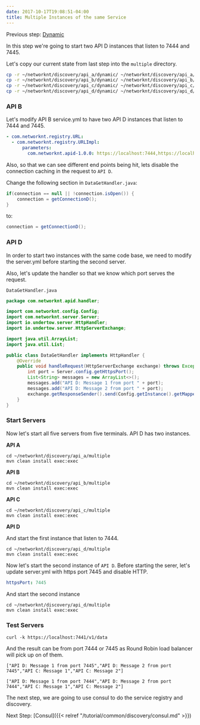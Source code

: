 ```yaml
---
date: 2017-10-17T19:08:51-04:00
title: Multiple Instances of the same Service
---
```


Previous step: [Dynamic][]

In this step we're going to start two API D instances that listen to 7444 and 7445.

Let's copy our current state from last step into the `multiple` directory.

```bash
cp -r ~/networknt/discovery/api_a/dynamic/ ~/networknt/discovery/api_a/multiple
cp -r ~/networknt/discovery/api_b/dynamic/ ~/networknt/discovery/api_b/multiple
cp -r ~/networknt/discovery/api_c/dynamic/ ~/networknt/discovery/api_c/multiple
cp -r ~/networknt/discovery/api_d/dynamic/ ~/networknt/discovery/api_d/multiple
```

 
### API B 

Let's modify API B service.yml to have two API D instances that listen to 7444
and 7445.

```yaml
- com.networknt.registry.URL:
  - com.networknt.registry.URLImpl:
      parameters:
        com.networknt.apid-1.0.0: https://localhost:7444,https://localhost:7445
```

Also, so that we can see different end points being hit, lets disable the connection
caching in the request to `API D`.

Change the following section in `DataGetHandler.java`:
```java
if(connection == null || !connection.isOpen()) {
    connection = getConnectionD();
}
```

to:

```java
connection = getConnectionD();
```

### API D

In order to start two instances with the same code base, we need to modify the
server.yml before starting the second server. 

Also, let's update the handler so that we know which port serves the request.

`DataGetHandler.java`

```java
package com.networknt.apid.handler;

import com.networknt.config.Config;
import com.networknt.server.Server;
import io.undertow.server.HttpHandler;
import io.undertow.server.HttpServerExchange;

import java.util.ArrayList;
import java.util.List;

public class DataGetHandler implements HttpHandler {
    @Override
    public void handleRequest(HttpServerExchange exchange) throws Exception {
        int port = Server.config.getHttpsPort();
        List<String> messages = new ArrayList<>();
        messages.add("API D: Message 1 from port " + port);
        messages.add("API D: Message 2 from port " + port);
        exchange.getResponseSender().send(Config.getInstance().getMapper().writeValueAsString(messages));
    }
}

```

### Start Servers
Now let's start all five servers from five terminals. API D has two instances.

**API A**

```
cd ~/networknt/discovery/api_a/multiple
mvn clean install exec:exec
```

**API B**

```
cd ~/networknt/discovery/api_b/multiple
mvn clean install exec:exec

```

**API C**

```
cd ~/networknt/discovery/api_c/multiple
mvn clean install exec:exec

```

**API D**


And start the first instance that listen to 7444.

```
cd ~/networknt/discovery/api_d/multiple
mvn clean install exec:exec

```
 
Now let's start the second instance of `API D`. Before starting the serer, let's update
server.yml with https port 7445 and disable HTTP.

```yaml
httpsPort: 7445
```

And start the second instance

```
cd ~/networknt/discovery/api_d/multiple
mvn clean install exec:exec

```

### Test Servers

```
curl -k https://localhost:7441/v1/data
```

And the result can be from port 7444 or 7445 as Round Robin load balancer will pick up on of them.

```
["API D: Message 1 from port 7445","API D: Message 2 from port 7445","API C: Message 1","API C: Message 2"]
```

```
["API D: Message 1 from port 7444","API D: Message 2 from port 7444","API C: Message 1","API C: Message 2"]
```

The next step, we are going to use consul to do the service registry and discovery.

Next Step: [Consul]({{< relref "/tutorial/common/discovery/consul.md" >}})

[Dynamic]: /tutorial/common/discovery/dynamic/